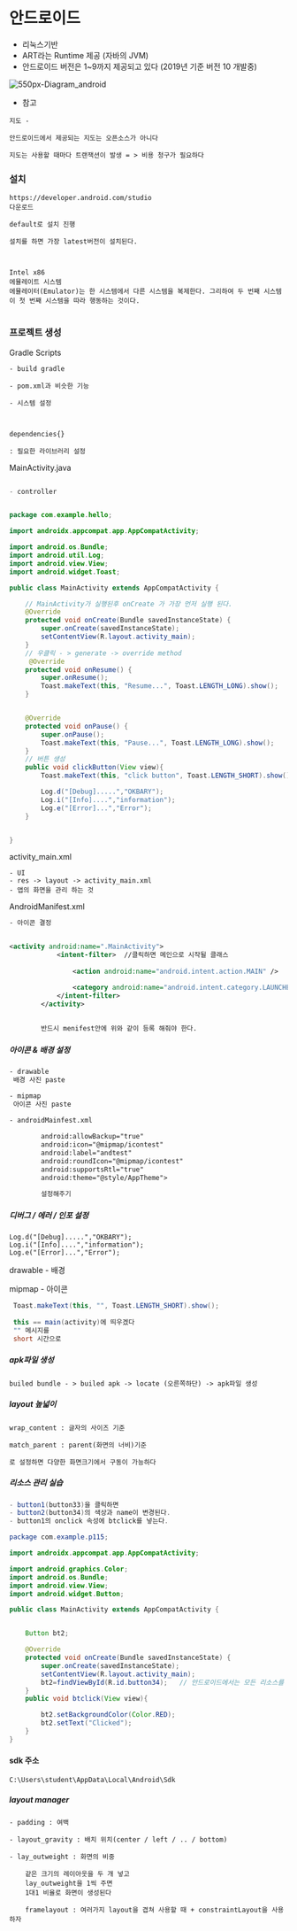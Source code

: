 # 안드로이드

- 리눅스기반
- ART라는 Runtime 제공 (자바의 JVM)
- 안드로이드 버전은 1~9까지 제공되고 있다 (2019년 기준 버전 10 개발중)



![550px-Diagram_android](https://user-images.githubusercontent.com/49560745/63659588-25640800-c7ed-11e9-95d6-4c0ecdff8df0.png)

* 참고

```
지도 - 

안드로이드에서 제공되는 지도는 오픈소스가 아니다

지도는 사용할 때마다 트랜잭션이 발생 = > 비용 청구가 필요하다
```



### 설치

```
https://developer.android.com/studio
다운로드

default로 설치 진행

설치를 하면 가장 latest버전이 설치된다.



Intel x86 
에뮬레이트 시스템
에뮬레이터(Emulator)는 한 시스템에서 다른 시스템을 복제한다. 그리하여 두 번째 시스템이 첫 번째 시스템을 따라 행동하는 것이다. 


```





### 프로젝트 생성

Gradle Scripts

```
- build gradle

- pom.xml과 비슷한 기능

- 시스템 설정



dependencies{}

: 필요한 라이브러리 설정
```



MainActivity.java

```java

- controller


package com.example.hello;

import androidx.appcompat.app.AppCompatActivity;

import android.os.Bundle;
import android.util.Log;
import android.view.View;
import android.widget.Toast;

public class MainActivity extends AppCompatActivity {

	// MainActivity가 실행된후 onCreate 가 가장 먼저 실행 된다.
    @Override
    protected void onCreate(Bundle savedInstanceState) {
        super.onCreate(savedInstanceState);
        setContentView(R.layout.activity_main);
    }
	// 우클릭 - > generate -> override method
     @Override
    protected void onResume() {
        super.onResume();
        Toast.makeText(this, "Resume...", Toast.LENGTH_LONG).show();
    }


    @Override
    protected void onPause() {
        super.onPause();
        Toast.makeText(this, "Pause...", Toast.LENGTH_LONG).show();
    }
	// 버튼 생성
    public void clickButton(View view){
        Toast.makeText(this, "click button", Toast.LENGTH_SHORT).show();

        Log.d("[Debug].....","OKBARY");
        Log.i("[Info]....","information");
        Log.e("[Error]...","Error");
    }


}


```



activity_main.xml

```
- UI
- res -> layout -> activity_main.xml
- 앱의 화면을 관리 하는 것

```

 

AndroidManifest.xml

```xml
- 아이콘 결정


<activity android:name=".MainActivity">
            <intent-filter>  //클릭하면 메인으로 시작될 클래스
        
                <action android:name="android.intent.action.MAIN" />

                <category android:name="android.intent.category.LAUNCHER" />
            </intent-filter>
        </activity>
        
        
        반드시 menifest안에 위와 같이 등록 해줘야 한다.
```



##### 아이콘 & 배경 설정

```xml
- drawable
 배경 사진 paste

- mipmap
 아이콘 사진 paste
 
- androidMainfest.xml

		android:allowBackup="true"
        android:icon="@mipmap/icontest"
        android:label="andtest"
        android:roundIcon="@mipmap/icontest"
        android:supportsRtl="true"
        android:theme="@style/AppTheme">
        
        설정해주기 
```





##### 디버그 / 에러 / 인포 설정

```
Log.d("[Debug].....","OKBARY");
Log.i("[Info]....","information");
Log.e("[Error]...","Error");
```





drawable - 배경

mipmap - 아이콘





```java
 Toast.makeText(this, "", Toast.LENGTH_SHORT).show();
 
 this == main(activity)에 띄우겠다
 "" 메시지를
 short 시간으로
```



##### apk파일 생성

```
builed bundle - > builed apk -> locate (오른쪽하단) -> apk파일 생성
```





##### layout 높넓이

```
wrap_content : 글자의 사이즈 기준

match_parent : parent(화면의 너비)기준

로 설정하면 다양한 화면크기에서 구동이 가능하다

```



##### 리소스 관리 실습

```java
- button1(button33)을 클릭하면 
- button2(button34)의 색상과 name이 변경된다.
- button1의 onclick 속성에 btclick를 넣는다.

package com.example.p115;

import androidx.appcompat.app.AppCompatActivity;

import android.graphics.Color;
import android.os.Bundle;
import android.view.View;
import android.widget.Button;

public class MainActivity extends AppCompatActivity {


    Button bt2;

    @Override
    protected void onCreate(Bundle savedInstanceState) {
        super.onCreate(savedInstanceState);
        setContentView(R.layout.activity_main);
        bt2=findViewById(R.id.button34);   // 안드로이드에서는 모든 리소스를 R에서 관리한다
    }
    public void btclick(View view){

        bt2.setBackgroundColor(Color.RED);
        bt2.setText("Clicked");
    }
}
```





#### sdk 주소

```
C:\Users\student\AppData\Local\Android\Sdk
```





##### layout manager

```
- padding : 여백

- layout_gravity : 배치 위치(center / left / .. / bottom)

- lay_outweight : 화면의 비중

	같은 크기의 레이아웃을 두 개 넣고
	lay_outweight을 1씩 주면
	1대1 비율로 화면이 생성된다
	
	framelayout : 여러가지 layout을 겹쳐 사용할 때 + constraintLayout을 사용하자

```



